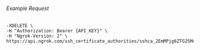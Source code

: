 
###### Example Request
```curl \
-XDELETE \
-H "Authorization: Bearer {API_KEY}" \
-H "Ngrok-Version: 2" \
https://api.ngrok.com/ssh_certificate_authorities/sshca_2EmMPjg6ZTG25MqWg1q5kcK3x0E
